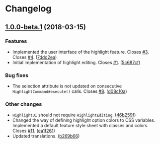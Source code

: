 Changelog
=========

## [1.0.0-beta.1](https://github.com/ckeditor/ckeditor5-highlight/compare/v0.0.1...v1.0.0-beta.1) (2018-03-15)

### Features

* Implemented the user interface of the highlight feature. Closes [#3](https://github.com/ckeditor/ckeditor5-highlight/issues/3). Closes [#4](https://github.com/ckeditor/ckeditor5-highlight/issues/4). ([7ddd2ea](https://github.com/ckeditor/ckeditor5-highlight/commit/7ddd2ea))
* Initial implementation of highlight editing. Closes [#1](https://github.com/ckeditor/ckeditor5-highlight/issues/1). ([5c687cf](https://github.com/ckeditor/ckeditor5-highlight/commit/5c687cf))

### Bug fixes

* The selection attribute is not updated on consecutive `HighlightCommand#execute()` calls. Closes [#8](https://github.com/ckeditor/ckeditor5-highlight/issues/8). ([d08c10a](https://github.com/ckeditor/ckeditor5-highlight/commit/d08c10a))

### Other changes

* `HighlightUI` should not require `HighlightEditing`. ([46b259f](https://github.com/ckeditor/ckeditor5-highlight/commit/46b259f))
* Changed the way of defining highlight option colors to CSS variables. Implemented a default feature style sheet with classes and colors. Closes [#11](https://github.com/ckeditor/ckeditor5-highlight/issues/11). ([ea1f261](https://github.com/ckeditor/ckeditor5-highlight/commit/ea1f261))
* Updated translations. ([b269b66](https://github.com/ckeditor/ckeditor5-highlight/commit/b269b66))
